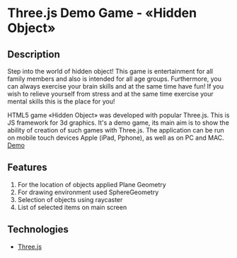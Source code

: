 
Three.js Demo Game - «Hidden Object»
====================================================
Description
--------
Step into the world of hidden object! This game is entertainment for all family members and also is  intended for all age groups. Furthermore, you can always exercise your brain skills and at the same time have fun! If you wish to relieve yourself from stress and at the same time exercise your mental skills this is the place for you!

HTML5 game «Hidden Object» was developed with popular  Three.js.  This is JS framework for 3d graphics. It's a demo game, its main aim is to show the ability of creation of such games with Three.js. The application can be run on mobile touch devices Apple (iPad, Pphone), as well as on PC and MAC.</br> [Demo](https://nixsolutions.github.io/demo-threejs-hiddenobject)

Features
--------

1. For the location of objects applied Plane Geometry
2. For drawing environment used SphereGeometry
3. Selection of objects using raycaster
4. List of selected items on main screen

Technologies
------------

* [Three.js](https://threejs.org/)
